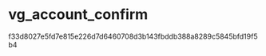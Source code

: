 vg_account_confirm
==================
f33d8027e5fd7e815e226d7d6460708d3b143fbddb388a8289c5845bfd19f5b4
